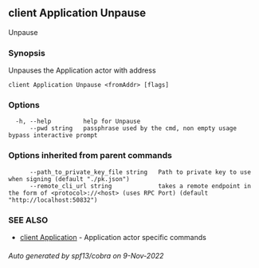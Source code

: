 ## client Application Unpause

Unpause <fromAddr>

### Synopsis

Unpauses the Application actor with address <fromAddr>

```
client Application Unpause <fromAddr> [flags]
```

### Options

```
  -h, --help         help for Unpause
      --pwd string   passphrase used by the cmd, non empty usage bypass interactive prompt
```

### Options inherited from parent commands

```
      --path_to_private_key_file string   Path to private key to use when signing (default "./pk.json")
      --remote_cli_url string             takes a remote endpoint in the form of <protocol>://<host> (uses RPC Port) (default "http://localhost:50832")
```

### SEE ALSO

* [client Application](client_Application.md)	 - Application actor specific commands

###### Auto generated by spf13/cobra on 9-Nov-2022
